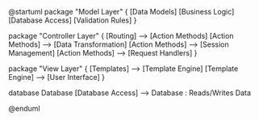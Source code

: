 @startuml
package "Model Layer" {
  [Data Models]
  [Business Logic]
  [Database Access]
  [Validation Rules]
}

package "Controller Layer" {
  [Routing] --> [Action Methods]
  [Action Methods] --> [Data Transformation]
  [Action Methods] --> [Session Management]
  [Action Methods] --> [Request Handlers]
}

package "View Layer" {
  [Templates] --> [Template Engine]
  [Template Engine] --> [User Interface]
}

database Database
[Database Access] --> Database : Reads/Writes Data

@enduml
